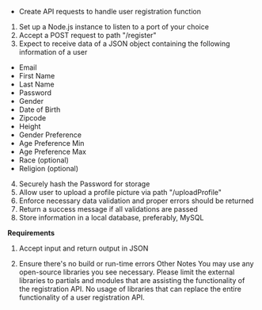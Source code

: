 * Create API requests to handle user registration function

1.  Set up a Node.js instance to listen to a port of your choice
2.  Accept a POST request to path "/register"
3.  Expect to receive data of a JSON object containing the following information of a user

* Email
* First Name
* Last Name
* Password
* Gender
* Date of Birth
* Zipcode
* Height
* Gender Preference
* Age Preference Min
* Age Preference Max
* Race (optional)
* Religion (optional)

4.  Securely hash the Password for storage
5.  Allow user to upload a profile picture via path "/uploadProfile"
6.  Enforce necessary data validation and proper errors should be returned
7.  Return a success message if all validations are passed
8.  Store information in a local database, preferably, MySQL

**Requirements**

1.  Accept input and return output in JSON

2.  Ensure there's no build or run-time errors
    Other Notes
    You may use any open-source libraries you see necessary. Please limit the external libraries to partials and modules that are assisting the functionality of the registration API. No usage of libraries that can replace the entire functionality of a user registration API.
